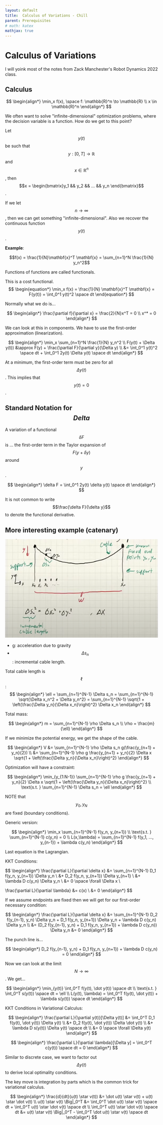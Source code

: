 ```yaml
---
layout: default
title:  Calculus of Variations - Chill
parent: Prerequisites
# math: katex
mathjax: true
---
```


# Calculus of Variations

I will yoink most of the notes from Zack Manchester's Robot Dynamics 2022 class.

## Calculus

$$
\begin{align*}
\min_x f(x), \space f: \mathbb{R}^n \to \mathbb{R} \\
x \in \mathbb{R}^n
\end{align*}
$$

We often want to solve "infinite-dimensional" optimization problems, where the decision variable is a function. How do we get to this point?

Let $$y(t)$$ be such that $$y: [0,T] \to \mathbb{R}$$ and $$x \in \mathbb{R}^n$$, then $$x = \begin{bmatrix}y_1 && y_2 && ... && y_n \end{bmatrix}$$.

If we let $$n \to \infty$$, then we can get something "infinite-dimensional". Also we recover the continuous function $$y(t)$$.


**Example**:

$$f(x) = \frac{1}{N}\mathbf{x}^T \mathbf{x} = \sum_{n=1}^N \frac{1}{N} y_n^2$$

Functions of functions are called functionals.

This is a cost functional.
$$
\begin{equation*}
\min_x f(x) = \frac{1}{N} \mathbf{x}^T \mathbf{x} = F(y(t)) = \int_0^1 y(t)^2 \space dt
\end{equation*}
$$

Normally what we do is...

$$
\begin{align*}
\frac{\partial f}{\partial x} = \frac{2}{N}x^T = 0 \\
x^* = 0
\end{align*}
$$

We can look at this in components. We have to use the first-order approximation (linearization).

$$
\begin{align*}
\min_x \sum_{n=1}^N \frac{1}{N} y_n^2 \\
F(y(t) + \Delta y(t)) &\approx F(y) + \frac{\partial F}{\partial y}(\Delta y) \\
&= \int_0^1 y(t)^2 \space dt  + \int_0^1 2y(t) \Delta y(t) \space dt
\end{align*}
$$

At a minimum, the first-order term must be zero for all $$\Delta y(t)$$. This implies that $$y(t) = 0$$.

## Standard Notation for $$Delta$$

A variation of a functional $$\delta F$$ is ... the first-order term in the Taylor expansion of $$F(y + \delta y)$$ around $$y$$.

$$
\begin{align*}
\delta F = \int_0^1 2y(t) \delta y(t) \space dt
\end{align*}
$$

It is not common to write $$\frac{\delta F}{\delta y}$$ to denote the functional derivative.

## More interesting example (catenary)

![](../assets/images/prereq/variations/catenary.png)
- g: acceleration due to gravity
- $$\Delta s_n$$: incremental cable length.

Total cable length is $$\ell$$:
$$
\begin{align*}
\ell = \sum_{n=1}^{N-1} \Delta s_n = \sum_{n=1}^{N-1} \sqrt{\Delta x_n^2 + \Delta y_n^2} = \sum_{n=1}^{N-1} \sqrt{1 + \left(\frac{\Delta y_n}{\Delta x_n}\right)^2} \Delta x_n
\end{align*}
$$

Total mass:

$$
\begin{align*}
m = \sum_{n=1}^{N-1} \rho \Delta s_n \\
\rho = \frac{m}{\ell}
\end{align*}
$$

If we minimize the potential energy, we get the shape of the cable.

$$
\begin{align*}
V &= \sum_{n=1}^{N-1} \rho \Delta s_n g(\frac{y_{n+1} + y_n}{2}) \\
&= \sum_{n=1}^{N-1} \rho g \frac{y_{n+1} + y_n}{2} \Delta x \sqrt{1 + \left(\frac{\Delta y_n}{\Delta x_n}\right)^2}
\end{align*}
$$

Optimization will have a constraint:

$$
\begin{align*}
\min_{y_{1:N-1}} \sum_{n=1}^{N-1} \rho g \frac{y_{n+1} + y_n}{2} \Delta x \sqrt{1 + \left(\frac{\Delta y_n}{\Delta x_n}\right)^2} \\
\text{s.t. } \sum_{n=1}^{N-1} \Delta s_n = \ell
\end{align*}
$$

NOTE that $$y_0, y_N$$ are fixed (boundary conditions).

Generic version:

$$
\begin{align*}
\min_x \sum_{n=1}^{N-1} f(y_n, y_{n+1}) \\
\text{s.t. } \sum_{n=1}^{N-1} c(y_n) = 0 \\
L(x,\lambda) = \sum_{n=1}^{N-1} f(y_1, ..., y_{n-1}) + \lambda c(y_n)
\end{align*}
$$

Last equation is the Lagrangian.

KKT Conditions:

$$
\begin{align*}
\frac{\partial L}{\partial \delta x} &= \sum_{n=1}^{N-1} D_1 f(y_n, y_{n+1}) \Delta y_n 
\\ &+ D_2 f(y_n, y_{n+1}) \Delta y_{n+1} \\ &+ \lambda D c(y_n) \Delta y_n \\
&= 0 \space \forall \Delta x \\

\frac{\partial L}{\partial \lambda} &= c(x) \\ &= 0
\end{align*}
$$

If we assume endpoints are fixed then we will get for our first-order necessary condition:

$$
\begin{align*}
\frac{\partial L}{\partial \delta x} &= \sum_{n=1}^{N-1} D_2 f(y_{n-1}, y_n) \Delta y_n + D_1 f(y_n, y_{n+1}) \Delta y_n + \lambda D c(y_n) \Delta y_n \\
&= (D_2 f(y_{n-1}, y_n) + D_1 f(y_n, y_{n+1}) + \lambda D c(y_n)) \Delta y_n
&= 0
\end{align*}
$$

The punch line is...

$$
\begin{align*}
D_2 f(y_{n-1}, y_n) + D_1 f(y_n, y_{n+1}) + \lambda D c(y_n) = 0
\end{align*}
$$


Now we can look at the limit $$N \to \infty$$. We get...

$$
\begin{align*}
\min_{y(t)} \int_0^T f(y(t), \dot y(t)) \space dt \\
\text{s.t. } \int_0^T s(y(t)) \space dt = \ell \\
L(y(t), \lambda) = \int_0^T f(y(t), \dot y(t)) + \lambda s(y(t)) \space dt
\end{align*}
$$

KKT Conditions in Variational Calculus:

$$
\begin{align*}
\frac{\partial L}{\partial y(t)}[\Delta y(t)] &= \int_0^T D_1 f(y(t), \dot y(t)) \Delta y(t) \\
&+ D_2 f(y(t), \dot y(t)) \Delta \dot y(t) \\
&+ \lambda D s(y(t)) \Delta y(t) \space dt \\
&= 0 \space \forall \Delta y(t)
\end{align*}
$$

$$
\begin{align*}
\frac{\partial L}{\partial \lambda}[\Delta y] = \int_0^T c(y(t)) \space dt = 0
\end{align*}
$$

Similar to discrete case, we want to factor out $$\Delta y(t)$$ to derive local optimality conditions.

The key move is integration by parts which is the common trick for variational calculus.

$$
\begin{align*}
\frac{d}{dt}(u(t) \star v(t)) &= \dot u(t) \star v(t) + u(t) \star \dot v(t) \\
u(t) \star v(t) \Big|_0^T &= \int_0^T \dot u(t) \star v(t) \space dt + \int_0^T u(t) \star \dot v(t) \space dt \\
\int_0^T u(t) \star \dot v(t) \space dt &= u(t) \star v(t) \Big|_0^T - \int_0^T \dot u(t) \star v(t) \space dt
\end{align*}
$$